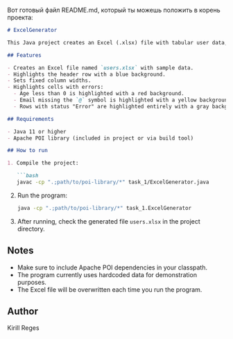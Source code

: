 Вот готовый файл README.md, который ты можешь положить в корень проекта:

````markdown
# ExcelGenerator

This Java project creates an Excel (.xlsx) file with tabular user data, highlights errors, and applies formatting using the Apache POI library.

## Features

- Creates an Excel file named `users.xlsx` with sample data.
- Highlights the header row with a blue background.
- Sets fixed column widths.
- Highlights cells with errors:
  - Age less than 0 is highlighted with a red background.
  - Email missing the `@` symbol is highlighted with a yellow background.
  - Rows with status "Error" are highlighted entirely with a gray background.

## Requirements

- Java 11 or higher
- Apache POI library (included in project or via build tool)

## How to run

1. Compile the project:

   ```bash
   javac -cp ".;path/to/poi-library/*" task_1/ExcelGenerator.java
````

2. Run the program:

   ```bash
   java -cp ".;path/to/poi-library/*" task_1.ExcelGenerator
   ```

3. After running, check the generated file `users.xlsx` in the project directory.

## Notes

* Make sure to include Apache POI dependencies in your classpath.
* The program currently uses hardcoded data for demonstration purposes.
* The Excel file will be overwritten each time you run the program.

## Author

Kirill Reges
